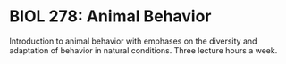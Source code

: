 # BIOL 278: Animal Behavior

Introduction to animal behavior with emphases on the diversity and adaptation of behavior in natural conditions. Three lecture hours a week.